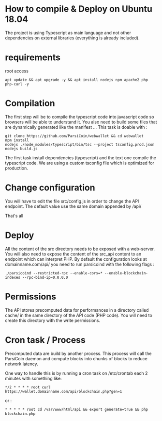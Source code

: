 # How to compile & Deploy on Ubuntu 18.04
The project is using Typescript as main language and not other dependencies on external libraries (everything is already included).

# requirements
root access
```
apt update && apt upgrade -y && apt install nodejs npm apache2 php php-curl -y
```

# Compilation
The first step will be to compile the typescript code into javascript code so browsers will be able to understand it. 
You also need to build some files that are dynamically generated like the manifest ...
This task is doable with :
```
git clone https://github.com/ParsiCoin/webwallet && cd webwallet
npm install
nodejs ./node_modules/typescript/bin/tsc --project tsconfig.prod.json
nodejs build.js
```
The first task install dependencies (typescript) and the text one compile the typescript code.
We are using a custom tsconfig file which is optimized for production.

# Change configuration
You will have to edit the file src/config.js in order to change the API endpoint. 
The default value use the same domain appended by /api/

That's all

# Deploy
All the content of the src directory needs to be exposed with a web-server.
You will also need to expose the content of the src_api content to an endpoint which can interpret PHP.
By default the configuration looks at domainname.com/api/
you need to run parsicoind with the following flags :
```
./parsicoind --restricted-rpc --enable-cors=* --enable-blockchain-indexes --rpc-bind-ip=0.0.0.0
```
# Permissions
The API stores precomputed data for performances in a directory called cache/ in the same directory of the API code (PHP code).
You will need to create this directory with the write permissions.

# Cron task / Process
Precomputed data are build by another process. This process will call the ParsiCoin daemon and compute blocks into chunks of blocks to reduce network latency.

One way to handle this is by running a cron task on /etc/crontab each 2 minutes with something like:
```
*/2 * * * * root curl https://wallet.domainname.com/api/blockchain.php?gen=1
```
or :
```
* * * * * root cd /var/www/html/api && export generate=true && php blockchain.php
```
